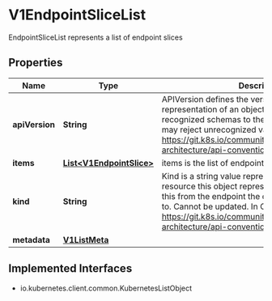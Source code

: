 

# V1EndpointSliceList

EndpointSliceList represents a list of endpoint slices

## Properties

| Name | Type | Description | Notes |
|------------ | ------------- | ------------- | -------------|
|**apiVersion** | **String** | APIVersion defines the versioned schema of this representation of an object. Servers should convert recognized schemas to the latest internal value, and may reject unrecognized values. More info: https://git.k8s.io/community/contributors/devel/sig-architecture/api-conventions.md#resources |  [optional] |
|**items** | [**List&lt;V1EndpointSlice&gt;**](V1EndpointSlice.md) | items is the list of endpoint slices |  |
|**kind** | **String** | Kind is a string value representing the REST resource this object represents. Servers may infer this from the endpoint the client submits requests to. Cannot be updated. In CamelCase. More info: https://git.k8s.io/community/contributors/devel/sig-architecture/api-conventions.md#types-kinds |  [optional] |
|**metadata** | [**V1ListMeta**](V1ListMeta.md) |  |  [optional] |


## Implemented Interfaces

* io.kubernetes.client.common.KubernetesListObject


